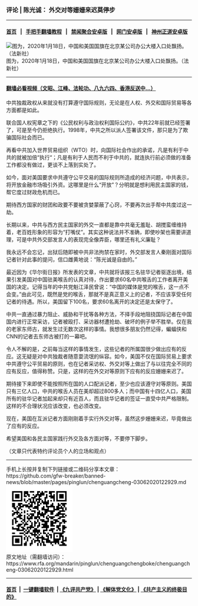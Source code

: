 ### 评论 | 陈光诚： 外交对等姗姗来迟莫停步
------------------------

#### [首页](https://github.com/gfw-breaker/banned-news/blob/master/README.md) &nbsp;&nbsp;|&nbsp;&nbsp; [手把手翻墙教程](https://github.com/gfw-breaker/guides/wiki) &nbsp;&nbsp;|&nbsp;&nbsp; [禁闻聚合安卓版](https://github.com/gfw-breaker/bn-android) &nbsp;&nbsp;|&nbsp;&nbsp; [网门安卓版](https://github.com/oGate2/oGate) &nbsp;&nbsp;|&nbsp;&nbsp; [神州正道安卓版](https://github.com/SzzdOgate/update) 



<div id="headerimg">
 <img alt="图为，2020年1月18日，中国和美国国旗在北京某公司办公大楼入口处飘扬。（法新社）" src="https://www.rfa.org/mandarin/pinglun/chenguangchengboke/chenguangcheng-03062020122929.html/000_1PJ4FF.jpg/@@images/48d807d6-928a-480f-8f20-88343316c43a.jpeg" title="图为，2020年1月18日，中国和美国国旗在北京某公司办公大楼入口处飘扬。（法新社）"/>
 <div id="headerimgcontents">
  <div id="headerimgcaption">
   <span>
    图为，2020年1月18日，中国和美国国旗在北京某公司办公大楼入口处飘扬。（法新社）
   </span>
   <!-- zoomattribute -->
  </div>
  <!-- headerimgcaption -->
 </div>
 <!-- headerimagecontents -->
</div>

<hr/>


#### [翻墙必看视频（文昭、江峰、法轮功、八九六四、香港反送中...）](https://github.com/gfw-breaker/banned-news/blob/master/pages/link3.md)

<div id="storytext">
 <div>
  <div class="slot_header">
  </div>
 </div>
 <p>
  中共独裁政权从来就没有打算遵守国际规则，无论是在人权、外交和国际贸易等各方面都是如此。
 </p>
 <p>
  联合国人权宪章之下的《公民权利与政治权利国际公约》，中共22年前就已经签署了，可是至今仍拒绝执行。1998年，中共之所以派人签署该文件，那只是为了欺骗国际社会而已。
 </p>
 <p>
  再看中共加入世界贸易组织（WTO）时，向国际社会作出的承诺，凡是有利于中共的就被加倍“执行“；凡是有利于人民而不利于中共的，就连执行前必须做的准备工作都没有做过，更谈不上落到实处了。
 </p>
 <p>
  如今，面对美国要求中共遵守公平交易的国际规则所造成的经济问题，中共表示，将开放金融市场吸引外资。这哪里是什么“开放”？分明就是想利用民主国家的钱，帮它度过财政危机而已。
 </p>
 <p>
  期待西方国家的财团和政要不要被贪婪蒙蔽了心窍，不要再次出手帮中共度过这一劫。
 </p>
 <p>
  长期以来，中共与西方民主国家的外交一直都是靠中共毫无羞耻、胡搅蛮缠维持着，老百姓形象的形容为“打嘴仗”。其实这种说法并不准确，即使吵架也需要讲道理，可是中共外交部发言人的表现完全像弄臣，哪里还有礼义廉耻？
 </p>
 <p>
  我永远不会忘记，出狱后随即被中共非法拘禁在家时，外交部发言人秦刚面对国际记者针对此事的提问，信口雌黄地说：“陈光诚是自由的。”
 </p>
 <p>
  最近因为《华尔街日报》所发表的文章，中共就将该报三名驻华记者驱逐出境，结果引发美国对中国驻美喉舌的认真对待，作出要求60名中共喉舌的工作者离开美国的决定。记得当年的中共党魁江泽民曾说：“中国的媒体是党的喉舌，这一点不会变。”由此可见，既然是党的喉舌，那就不是真正意义上的记者，不应该享受任何记者的待遇。所以，美国留下100名，要求60名离开的决定还是太保守了。
 </p>
 <p>
  中共一直通过暴力阻止、威胁和干扰等各种方法，不择手段地阻挠国际记者在中国国内进行正常采访，记者被殴打、采访器材遭抢劫、破坏的例子举不胜举。仅在我的老家东师古，就发生过无数次这样的事情。我想很多朋友仍然记得，蝙蝠侠和CNN的记者去东师古被打的一幕吧。
 </p>
 <p>
  令人不解的是，之前每当这样的事情发生，这些记者的所属国很少做出应有的反应。这无疑是对中共独裁者随意耍流氓的纵容。如今，美国不仅在国际贸易上要求中共遵守公平贸易的原则，也在记者采访权、外交对等上做出了与以往完全不同的应有反应，值得称赞。只是，这样的在外交对等原则下应有的反应姗姗来迟了。
 </p>
 <p>
  期待接下来即使不能按照所在国的人口配派记者，至少也应该遵守对等原则。美国只有三亿人口，中共的喉舌人员在美却超过800多人；而中国有十四亿人口，美国所有的驻华记者加起来却只有近百人，而且驻华记者的签证一直受中共严格限制。这样的不合理状况应该改变，也必须改变。
 </p>
 <p>
  现在，美国在互派记者方面刚刚着手实行外交对等，虽然这步姗姗来迟，毕竟做出了应有的反应。
 </p>
 <p>
  希望美国和各民主国家践行外交及各方面对等，不要停下脚步。
 </p>
 <p>
 </p>
 <p>
  （文章只代表特约评论员个人的立场和观点）
 </p>
</div>

<hr/>
手机上长按并复制下列链接或二维码分享本文章：<br/>
https://github.com/gfw-breaker/banned-news/blob/master/pages/pinglun/chenguangcheng-03062020122929.md <br/>
<a href='https://github.com/gfw-breaker/banned-news/blob/master/pages/pinglun/chenguangcheng-03062020122929.md'><img src='https://github.com/gfw-breaker/banned-news/blob/master/pages/pinglun/chenguangcheng-03062020122929.md.png'/></a> <br/>
原文地址（需翻墙访问）：https://www.rfa.org/mandarin/pinglun/chenguangchengboke/chenguangcheng-03062020122929.html


------------------------
#### [首页](https://github.com/gfw-breaker/banned-news/blob/master/README.md) &nbsp;|&nbsp; [一键翻墙软件](https://github.com/gfw-breaker/nogfw/blob/master/README.md) &nbsp;| [《九评共产党》](https://github.com/gfw-breaker/9ping.md/blob/master/README.md#九评之一评共产党是什么) | [《解体党文化》](https://github.com/gfw-breaker/jtdwh.md/blob/master/README.md) | [《共产主义的终极目的》](https://github.com/gfw-breaker/gczydzjmd.md/blob/master/README.md)


<img src='http://gfw-breaker.win/banned-news/pages/pinglun/chenguangcheng-03062020122929.md' width='0px' height='0px'/>